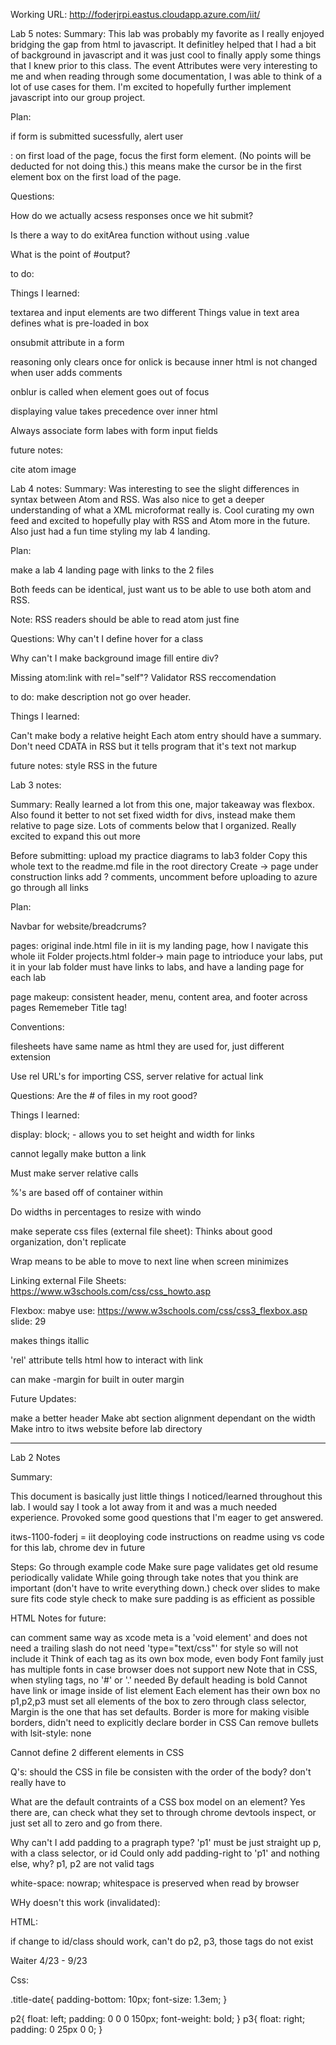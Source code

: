 
Working URL: http://foderjrpi.eastus.cloudapp.azure.com/iit/

Lab 5 notes: 
Summary: This lab was probably my favorite as I really enjoyed bridging the gap from html to javascript. It definitley helped 
that I had a bit of background in javascript and it was just cool to finally apply some things that I knew prior to this class. 
The event Attributes were very interesting to me and when reading through some documentation, I was able to think of a lot of 
use cases for them. I'm excited to hopefully further implement javascript into our group project.


Plan: 

if form is submitted sucessfully, alert user


: on first load of the page, focus the first form element. (No points will be deducted for not doing this.)
   this means make the cursor be in the first element box on the first load of the page. 



Questions: 

How do we actually acsess responses once we hit submit? 

Is there a way to do exitArea function without using .value

What is the point of #output?

to do: 



Things I learned: 

textarea and input elements are two different Things
   value in text area defines what is pre-loaded in box

onsubmit attribute in a form

reasoning only clears once for onlick is because inner html is not changed when user adds comments 

onblur is called when element goes out of focus 

displaying value takes precedence over inner html

Always associate form labes with form input fields


future notes:

cite atom image


Lab 4 notes: 
Summary: Was interesting to see the slight differences in syntax between Atom and RSS. Was also nice to get a deeper understanding of what a 
XML microformat really is. Cool curating my own feed and excited to hopefully play with RSS and Atom more in the future. Also just had a fun 
time styling my lab 4 landing. 

Plan: 

make a lab 4 landing page with links to the 2 files


Both feeds can be identical, just want us to be able to use both atom and RSS. 

Note: RSS readers should be able to read atom just fine


Questions: 
Why can't I define hover for a class

Why can't I make background image fill entire div?

Missing atom:link with rel="self"? Validator RSS reccomendation 


to do: 
make description not go over header.   


Things I learned: 

Can't make body a relative height 
Each atom entry should have a summary. 
Don't need CDATA in RSS but it tells program that it's text not markup 

future notes: 
style RSS in the future 


Lab 3 notes: 

Summary: Really learned a lot from this one, major takeaway was flexbox. Also found it better to not set fixed width for divs, instead make them 
relative to page size. Lots of comments below that I organized. Really excited to expand this out more 

Before submitting: 
   upload my practice diagrams to lab3 folder
   Copy this whole text to the readme.md file in the root directory
   Create -> page under construction links
   add ? 
   comments, uncomment before uploading to azure
   go through all links

Plan: 

Navbar for website/breadcrums? 

pages: 
   original inde.html file in iit is my landing page, how I navigate this whole iit Folder 
   projects.html folder-> main page to intrioduce your labs, put it in your lab folder
      must have links to labs, and have a landing page for each lab

page makeup: 
   consistent header, menu, content area, and footer across pages 
   Rememeber Title tag!


Conventions: 

filesheets have same name as html they are used for, just different extension

Use rel URL's for importing CSS, server relative for actual link

Questions: 
Are the # of files in my root good? 


Things I learned: 

display: block; - allows you to set height and width for links

cannot legally make button a link 

Must make server relative calls

%'s are based off of container within

Do widths in percentages to resize with windo 

make seperate css files (external file sheet): 
   Thinks about good organization, don't replicate 

Wrap means to be able to move to next line when screen minimizes 

Linking external File Sheets: 
https://www.w3schools.com/css/css_howto.asp


Flexbox: mabye use: 
https://www.w3schools.com/css/css3_flexbox.asp
slide: 29

<em> </em> makes things itallic

'rel' attribute tells html how to interact with link 

can make -margin 
   for built in outer margin


Future Updates: 

make a better header
Make abt section alignment dependant on the width 
Make intro to itws website before lab directory 

__________________________________________________________________________________________________________________________________________________________________________________________________________________________________________________________

Lab 2 Notes 


Summary: 

This document is basically just little things I noticed/learned throughout this lab. I would say I took a lot away from it and was a much needed 
experience. Provoked some good questions that I'm eager to get answered. 

itws-1100-foderj = iit 
deoploying code instructions on readme 
using vs code for this lab, chrome dev in future 



Steps: 
Go through example code
Make sure page validates
get old resume
periodically validate 
While going through take notes that you think are important (don't have to 
write everything down.)
check over slides to make sure fits code style 
check to make sure padding is as efficient as possible


HTML Notes for future: 

can comment same way as xcode
meta is a 'void element' and does not need a trailing slash 
do not need 'type="text/css"' for style so will not include it
Think of each tag as its own box mode, even body
Font family just has multiple fonts in case browser does not support new
Note that in CSS, when styling tags, no '#' or '.' needed 
By default heading is bold 
Cannot have link or image inside of list element
Each element has their own box
no p1,p2,p3
must set all elements of the box to zero through class selector, Margin is the one that has set defaults. Border is more for making visible borders, didn't need to explicitly declare border 
in CSS
Can remove bullets with lsit-style: none

Cannot define 2 different elements in CSS 


Q's:
should the CSS in file be consisten with the order of the body?
 don't really have to

What are the default contraints of a CSS box model on an element? 
   Yes there are, can check what they set to through chrome devtools inspect, or just set all to zero and go from there. 

Why can't I add padding to a pragraph type? 'p1'
   must be just straight up p, with a class selector, or id
   Could only add padding-right to 'p1' and nothing else, why? 
   p1, p2 are not valid tags

white-space: nowrap; 
   whitespace is preserved when read by browser 





WHy doesn't this work (invalidated): 


HTML: 

if change to id/class should work, can't do p2, p3, those tags do not exist 

<p class="someClass"> 
<div class="title-date">
         <p2>Waiter</p2>
         <p3>4/23 - 9/23</p3>
</div>


Css: 

.title-date{
         padding-bottom: 10px;
         font-size: 1.3em;
}

p2{
   float: left;
   padding: 0 0 0 150px;
   font-weight: bold; 
}
p3{
   float: right; 
   padding: 0 25px 0 0; 
}
